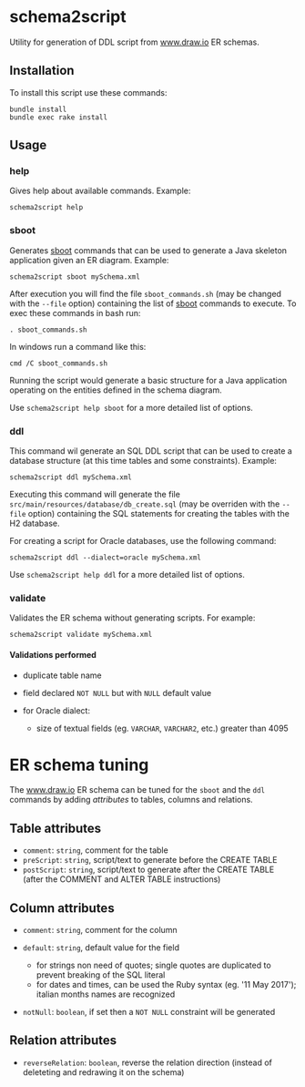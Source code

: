 # schema2script
Utility for generation of DDL script from www.draw.io ER schemas.

## Installation
To install this script use these commands:

```
bundle install
bundle exec rake install
```

## Usage

### help
Gives help about available commands. Example:

```
schema2script help
```

### sboot
Generates [sboot](https://github.com/Simo/sboot) commands that can be used to generate a Java skeleton application given an ER diagram. Example:

```
schema2script sboot mySchema.xml
```

After execution you will find the file `sboot_commands.sh` (may be changed with the `--file` option) containing the list of [sboot](https://github.com/Simo/sboot) commands to execute. To exec these commands in bash run:

```
. sboot_commands.sh
```

In windows run a command like this:

```
cmd /C sboot_commands.sh
```

Running the script would generate a basic structure for a Java application operating on the entities defined in the schema diagram.

Use `schema2script help sboot` for a more detailed list of options.

### ddl
This command wil generate an SQL DDL script that can be used to create a database structure (at this time tables and some constraints). Example:

```
schema2script ddl mySchema.xml
```

Executing this command will generate the file `src/main/resources/database/db_create.sql` (may be overriden with the `--file` option) containing the SQL statements for creating the tables with the H2 database.

For creating a script for Oracle databases, use the following command:

```
schema2script ddl --dialect=oracle mySchema.xml
```

Use `schema2script help ddl` for a more detailed list of options.

### validate
Validates the ER schema without generating scripts. For example:

```
schema2script validate mySchema.xml
```

#### Validations performed

* duplicate table name
* field declared `NOT NULL` but with `NULL` default value
* for Oracle dialect:

    * size of textual fields (eg. `VARCHAR`, `VARCHAR2`, etc.) greater than 4095

# ER schema tuning
The www.draw.io ER schema can be tuned for the `sboot` and the `ddl` commands by adding *attributes* to tables, columns and relations.

## Table attributes

* `comment`: `string`, comment for the table
* `preScript`: `string`, script/text to generate before the CREATE TABLE
* `postScript`: `string`, script/text to generate after the CREATE TABLE (after the COMMENT and ALTER TABLE instructions)

## Column attributes

* `comment`: `string`, comment for the column
* `default`: `string`, default value for the field

    * for strings non need of quotes; single quotes are duplicated to prevent breaking of the SQL literal
    * for dates and times, can be used the Ruby syntax (eg. '11 May 2017'); italian months names are recognized
    
* `notNull`: `boolean`, if set then a `NOT NULL` constraint will be generated

## Relation attributes

* `reverseRelation`: `boolean`, reverse the relation direction (instead of deleteting and redrawing it on the schema)
